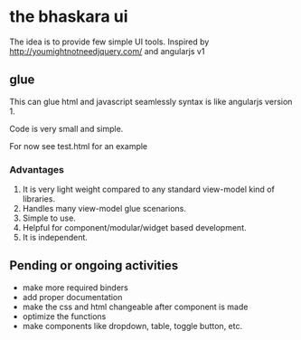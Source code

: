 # the bhaskara ui

The idea is to provide few simple UI tools.
Inspired by http://youmightnotneedjquery.com/ and angularjs v1

## glue

This can glue html and javascript seamlessly 
syntax is like angularjs version 1.

Code is very small and simple.

For now see test.html for an example

### Advantages
1. It is very light weight compared to any standard view-model kind of libraries.
2. Handles many view-model glue scenarions.
3. Simple to use.
4. Helpful for component/modular/widget based development.
5. It is independent.

## Pending or ongoing activities
* make more required binders
* add proper documentation
* make the css and html changeable after component is made
* optimize the functions
* make components like dropdown, table, toggle button, etc.
